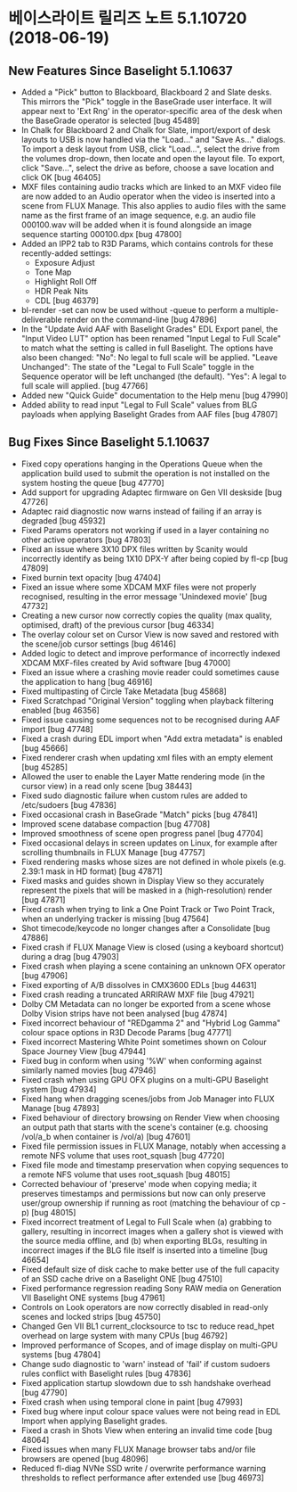 # 베이스라이트 릴리즈 노트 5.1.10720 (2018-06-19)



## New Features Since Baselight 5.1.10637

* Added a "Pick" button to Blackboard, Blackboard 2 and Slate desks. This mirrors the "Pick" toggle in the BaseGrade user interface. It will appear next to 'Ext Rng' in the operator-specific area of the desk when the BaseGrade operator is selected \[bug 45489]
* In Chalk for Blackboard 2 and Chalk for Slate, import/export of desk layouts to USB is now handled via the "Load..." and "Save As..." dialogs. To import a desk layout from USB, click "Load...", select the drive from the volumes drop-down, then locate and open the layout file. To export, click "Save...", select the drive as before, choose a save location and click OK \[bug 46405]
* MXF files containing audio tracks which are linked to an MXF video file are now added to an Audio operator when the video is inserted into a scene from FLUX Manage. This also applies to audio files with the same name as the first frame of an image sequence, e.g. an audio file 000100.wav will be added when it is found alongside an image sequence starting 000100.dpx \[bug 47800]
* Added an IPP2 tab to R3D Params, which contains controls for these recently-added settings:
  * Exposure Adjust
  * Tone Map
  * Highlight Roll Off
  * HDR Peak Nits
  * CDL \[bug 46379]
* bl-render -set can now be used without -queue to perform a multiple-deliverable render on the command-line \[bug 47896]
* In the "Update Avid AAF with Baselight Grades" EDL Export panel, the "Input Video LUT" option has been renamed "Input Legal to Full Scale" to match what the setting is called in full Baselight. The options have also been changed: "No": No legal to full scale will be applied. "Leave Unchanged": The state of the "Legal to Full Scale" toggle in the Sequence operator will be left unchanged (the default). "Yes": A legal to full scale will applied. \[bug 47766]
* Added new "Quick Guide" documentation to the Help menu \[bug 47990]
* Added ability to read input "Legal to Full Scale" values from BLG payloads when applying Baselight Grades from AAF files \[bug 47807]

## Bug Fixes Since Baselight 5.1.10637

* Fixed copy operations hanging in the Operations Queue when the application build used to submit the operation is not installed on the system hosting the queue \[bug 47770]
* Add support for upgrading Adaptec firmware on Gen VII deskside \[bug 47726]
* Adaptec raid diagnostic now warns instead of failing if an array is degraded \[bug 45932]
* Fixed Params operators not working if used in a layer containing no other active operators \[bug 47803]
* Fixed an issue where 3X10 DPX files written by Scanity would incorrectly identify as being 1X10 DPX-Y after being copied by fl-cp \[bug 47809]
* Fixed burnin text opacity \[bug 47404]
* Fixed an issue where some XDCAM MXF files were not properly recognised, resulting in the error message 'Unindexed movie' \[bug 47732]
* Creating a new cursor now correctly copies the quality (max quality, optimised, draft) of the previous cursor \[bug 46334]
* The overlay colour set on Cursor View is now saved and restored with the scene/job cursor settings \[bug 46146]
* Added logic to detect and improve performance of incorrectly indexed XDCAM MXF-files created by Avid software \[bug 47000]
* Fixed an issue where a crashing movie reader could sometimes cause the application to hang \[bug 46916]
* Fixed multipasting of Circle Take Metadata \[bug 45868]
* Fixed Scratchpad "Original Version" toggling when playback filtering enabled \[bug 46356]
* Fixed issue causing some sequences not to be recognised during AAF import \[bug 47748]
* Fixed a crash during EDL import when "Add extra metadata" is enabled \[bug 45666]
* Fixed renderer crash when updating xml files with an empty  element \[bug 45285]
* Allowed the user to enable the Layer Matte rendering mode (in the cursor view) in a read only scene \[bug 38443]
* Fixed sudo diagnostic failure when custom rules are added to /etc/sudoers \[bug 47836]
* Fixed occasional crash in BaseGrade "Match" picks \[bug 47841]
* Improved scene database compaction \[bug 47708]
* Improved smoothness of scene open progress panel \[bug 47704]
* Fixed occasional delays in screen updates on Linux, for example after scrolling thumbnails in FLUX Manage \[bug 47757]
* Fixed rendering masks whose sizes are not defined in whole pixels (e.g. 2.39:1 mask in HD format) \[bug 47871]
* Fixed masks and guides shown in Display View so they accurately represent the pixels that will be masked in a (high-resolution) render \[bug 47871]
* Fixed crash when trying to link a One Point Track or Two Point Track, when an underlying tracker is missing \[bug 47564]
* Shot timecode/keycode no longer changes after a Consolidate \[bug 47886]
* Fixed crash if FLUX Manage View is closed (using a keyboard shortcut) during a drag \[bug 47903]
* Fixed crash when playing a scene containing an unknown OFX operator \[bug 47906]
* Fixed exporting of A/B dissolves in CMX3600 EDLs \[bug 44631]
* Fixed crash reading a truncated ARRIRAW MXF file \[bug 47921]
* Dolby CM Metadata can no longer be exported from a scene whose Dolby Vision strips have not been analysed \[bug 47874]
* Fixed incorrect behaviour of "REDgamma 2" and "Hybrid Log Gamma" colour space options in R3D Decode Params \[bug 47771]
* Fixed incorrect Mastering White Point sometimes shown on Colour Space Journey View \[bug 47944]
* Fixed bug in conform when using '%W' when conforming against similarly named movies \[bug 47946]
* Fixed crash when using GPU OFX plugins on a multi-GPU Baselight system \[bug 47934]
* Fixed hang when dragging scenes/jobs from Job Manager into FLUX Manage \[bug 47893]
* Fixed behaviour of directory browsing on Render View when choosing an output path that starts with the scene's container (e.g. choosing /vol/a\_b when container is /vol/a) \[bug 47601]
* Fixed file permission issues in FLUX Manage, notably when accessing a remote NFS volume that uses root\_squash \[bug 47720]
* Fixed file mode and timestamp preservation when copying sequences to a remote NFS volume that uses root\_squash \[bug 48015]
* Corrected behaviour of 'preserve' mode when copying media; it preserves timestamps and permissions but now can only preserve user/group ownership if running as root (matching the behaviour of cp -p) \[bug 48015]
* Fixed incorrect treatment of Legal to Full Scale when (a) grabbing to gallery, resulting in incorrect images when a gallery shot is viewed with the source media offline, and (b) when exporting BLGs, resulting in incorrect images if the BLG file itself is inserted into a timeline \[bug 46654]
* Fixed default size of disk cache to make better use of the full capacity of an SSD cache drive on a Baselight ONE \[bug 47510]
* Fixed performance regression reading Sony RAW media on Generation VII Baselight ONE systems \[bug 47961]
* Controls on Look operators are now correctly disabled in read-only scenes and locked strips \[bug 45750]
* Changed Gen VII BL1 current\_clocksource to tsc to reduce read\_hpet overhead on large system with many CPUs \[bug 46792]
* Improved performance of Scopes, and of image display on multi-GPU systems \[bug 47804]
* Change sudo diagnostic to 'warn' instead of 'fail' if custom sudoers rules conflict with Baselight rules \[bug 47836]
* Fixed application startup slowdown due to ssh handshake overhead \[bug 47790]
* Fixed crash when using temporal clone in paint \[bug 47993]
* Fixed bug where input colour space values were not being read in EDL Import when applying Baselight grades.
* Fixed a crash in Shots View when entering an invalid time code \[bug 48064]
* Fixed issues when many FLUX Manage browser tabs and/or file browsers are opened \[bug 48096]
* Reduced fl-diag NVNe SSD write / overwrite performance warning thresholds to reflect performance after extended use \[bug 46973]
